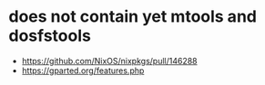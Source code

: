 # does not contain yet mtools and dosfstools

- https://github.com/NixOS/nixpkgs/pull/146288
- https://gparted.org/features.php
